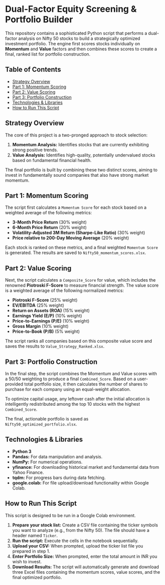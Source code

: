 # Dual-Factor Equity Screening & Portfolio Builder

This repository contains a sophisticated Python script that performs a dual-factor analysis on Nifty 50 stocks to build a strategically optimized investment portfolio. The engine first scores stocks individually on **Momentum** and **Value** factors and then combines these scores to create a final, ranked list for portfolio construction.

## Table of Contents
- [Strategy Overview](#strategy-overview)
- [Part 1: Momentum Scoring](#part-1-momentum-scoring)
- [Part 2: Value Scoring](#part-2-value-scoring)
- [Part 3: Portfolio Construction](#part-3-portfolio-construction)
- [Technologies & Libraries](#technologies--libraries)
- [How to Run This Script](#how-to-run-this-script)

## Strategy Overview

The core of this project is a two-pronged approach to stock selection:

1.  **Momentum Analysis:** Identifies stocks that are currently exhibiting strong positive trends.
2.  **Value Analysis:** Identifies high-quality, potentially undervalued stocks based on fundamental financial health.

The final portfolio is built by combining these two distinct scores, aiming to invest in fundamentally sound companies that also have strong market momentum.

## Part 1: Momentum Scoring

The script first calculates a `Momentum Score` for each stock based on a weighted average of the following metrics:

* **3-Month Price Return** (30% weight)
* **6-Month Price Return** (20% weight)
* **Volatility-Adjusted 3M Return (Sharpe-Like Ratio)** (30% weight)
* **Price relative to 200-Day Moving Average** (20% weight)

Each stock is ranked on these metrics, and a final weighted `Momentum Score` is generated. The results are saved to `Nifty50_momentum_scores.xlsx`.

## Part 2: Value Scoring

Next, the script calculates a `Composite_Score` for value, which includes the renowned **Piotroski F-Score** to measure financial strength. The value score is a weighted average of the following normalized metrics:

* **Piotroski F-Score** (25% weight)
* **EV/EBITDA** (25% weight)
* **Return on Assets (ROA)** (15% weight)
* **Earnings Yield (E/P)** (10% weight)
* **Price-to-Earnings (P/E)** (10% weight)
* **Gross Margin** (10% weight)
* **Price-to-Book (P/B)** (5% weight)

The script ranks all companies based on this composite value score and saves the results to `Value_Strategy_Ranked.xlsx`.

## Part 3: Portfolio Construction

In the final step, the script combines the Momentum and Value scores with a 50/50 weighting to produce a final `Combined_Score`. Based on a user-provided total portfolio size, it then calculates the number of shares to purchase for each company using an equal-weight allocation.

To optimize capital usage, any leftover cash after the initial allocation is intelligently redistributed among the top 10 stocks with the highest `Combined_Score`.

The final, actionable portfolio is saved as `Nifty50_optimized_portfolio.xlsx`.

## Technologies & Libraries

* **Python 3**
* **Pandas:** For data manipulation and analysis.
* **NumPy:** For numerical operations.
* **yfinance:** For downloading historical market and fundamental data from Yahoo Finance.
* **tqdm:** For progress bars during data fetching.
* **google.colab:** For file upload/download functionality within Google Colab.

## How to Run This Script

This script is designed to be run in a Google Colab environment.

1.  **Prepare your stock list:** Create a CSV file containing the ticker symbols you want to analyze (e.g., from the Nifty 50). The file should have a header named `Ticker`.
2.  **Run the script:** Execute the cells in the notebook sequentially.
3.  **Upload your CSV:** When prompted, upload the ticker list file you prepared in step 1.
4.  **Enter Portfolio Size:** When prompted, enter the total amount in INR you wish to invest.
5.  **Download Results:** The script will automatically generate and download three Excel files containing the momentum scores, value scores, and the final optimized portfolio.
